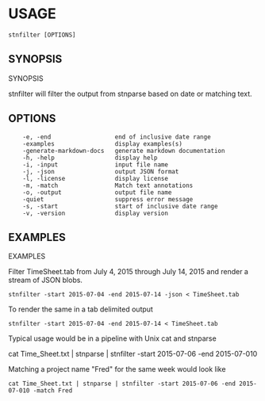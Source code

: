 
# USAGE

	stnfilter [OPTIONS]

## SYNOPSIS



SYNOPSIS

stnfilter will filter the output from stnparse based on date or matching text.



## OPTIONS

```
    -e, -end                  end of inclusive date range
    -examples                 display examples(s)
    -generate-markdown-docs   generate markdown documentation
    -h, -help                 display help
    -i, -input                input file name
    -j, -json                 output JSON format
    -l, -license              display license
    -m, -match                Match text annotations
    -o, -output               output file name
    -quiet                    suppress error message
    -s, -start                start of inclusive date range
    -v, -version              display version
```


## EXAMPLES



EXAMPLES

Filter TimeSheet.tab from July 4, 2015 through July 14, 2015
and render a stream of JSON blobs.

    stnfilter -start 2015-07-04 -end 2015-07-14 -json < TimeSheet.tab

To render the same in a tab delimited output

    stnfilter -start 2015-07-04 -end 2015-07-14 < TimeSheet.tab

Typical usage would be in a pipeline with Unix cat and stnparse

   cat Time_Sheet.txt | stnparse | stnfilter -start 2015-07-06 -end 2015-07-010

Matching a project name "Fred" for the same week would look like

    cat Time_Sheet.txt | stnparse | stnfilter -start 2015-07-06 -end 2015-07-010 -match Fred



